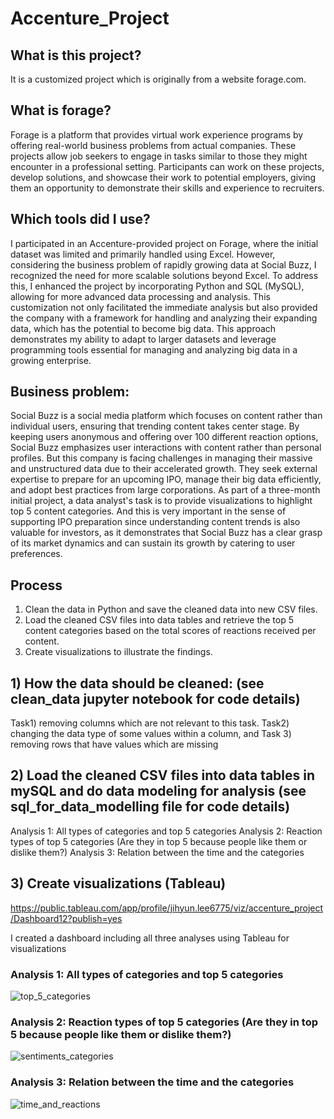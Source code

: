 # Accenture_Project

## What is this project?
It is a customized project which is originally from a website forage.com.

## What is forage?
Forage is a platform that provides virtual work experience programs by offering real-world business problems from actual companies. These projects allow job seekers to engage in tasks similar to those they might encounter in a professional setting. Participants can work on these projects, develop solutions, and showcase their work to potential employers, giving them an opportunity to demonstrate their skills and experience to recruiters.

## Which tools did I use?
I participated in an Accenture-provided project on Forage, where the initial dataset was limited and primarily handled using Excel. However, considering the business problem of rapidly growing data at Social Buzz, I recognized the need for more scalable solutions beyond Excel. To address this, I enhanced the project by incorporating Python and SQL (MySQL), allowing for more advanced data processing and analysis. This customization not only facilitated the immediate analysis but also provided the company with a framework for handling and analyzing their expanding data, which has the potential to become big data. This approach demonstrates my ability to adapt to larger datasets and leverage programming tools essential for managing and analyzing big data in a growing enterprise.

## Business problem: 
Social Buzz is a social media platform which focuses on content rather than individual users, ensuring that trending content takes center stage. By keeping users anonymous and offering over 100 different reaction options, Social Buzz emphasizes user interactions with content rather than personal profiles.
But this company is facing challenges in managing their massive and unstructured data due to their accelerated growth. They seek external expertise to prepare for an upcoming IPO, manage their big data efficiently, and adopt best practices from large corporations. As part of a three-month initial project, a data analyst's task is to provide visualizations to highlight top 5 content categories. And this is very important in the sense of supporting IPO preparation since understanding content trends is also valuable for investors, as it demonstrates that Social Buzz has a clear grasp of its market dynamics and can sustain its growth by catering to user preferences.

## Process 
1) Clean the data in Python and save the cleaned data into new CSV files.
2) Load the cleaned CSV files into data tables and retrieve the top 5 content categories based on the total scores of reactions received per content.
3) Create visualizations to illustrate the findings.

## 1) How the data should be cleaned: (see clean_data jupyter notebook for code details)
Task1) removing columns which are not relevant to this task.
Task2) changing the data type of some values within a column, and
Task 3) removing rows that have values which are missing

## 2) Load the cleaned CSV files into data tables in mySQL and do data modeling for analysis (see sql_for_data_modelling file for code details)
Analysis 1: All types of categories and top 5 categories
Analysis 2: Reaction types of top 5 categories (Are they in top 5 because people like them or dislike them?)
Analysis 3: Relation between the time and the categories

## 3) Create visualizations (Tableau)
https://public.tableau.com/app/profile/jihyun.lee6775/viz/accenture_project/Dashboard12?publish=yes

I created a dashboard including all three analyses using Tableau for visualizations

### Analysis 1: All types of categories and top 5 categories
![top_5_categories](https://github.com/user-attachments/assets/ad3243c9-3153-4885-8511-f7fc3c284486)

### Analysis 2: Reaction types of top 5 categories (Are they in top 5 because people like them or dislike them?)
![sentiments_categories](https://github.com/user-attachments/assets/2c81e74d-2fe5-476d-8e44-30def2f5ab86)

### Analysis 3: Relation between the time and the categories
![time_and_reactions](https://github.com/user-attachments/assets/1a95654f-d909-4d29-a8af-06544bedf2c1)

